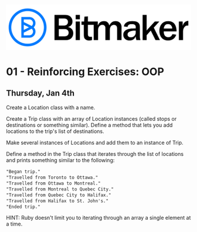 ![Bitmaker](https://github.com/johncarlolopez/bitmaker-reference/blob/master/bitmakerlogo.svg)
# 01 - Reinforcing Exercises: OOP
## Thursday, Jan 4th

Create a Location class with a name.

Create a Trip class with an array of Location instances (called stops or destinations or something similar). Define a method that lets you add locations to the trip's list of destinations.

Make several instances of Locations and add them to an instance of Trip.

Define a method in the Trip class that iterates through the list of locations and prints something similar to the following:
```
"Began trip."
"Travelled from Toronto to Ottawa."
"Travelled from Ottawa to Montreal."
"Travelled from Montreal to Quebec City."
"Travelled from Quebec City to Halifax."
"Travelled from Halifax to St. John's."
"Ended trip."
```
HINT: Ruby doesn't limit you to iterating through an array a single element at a time.
